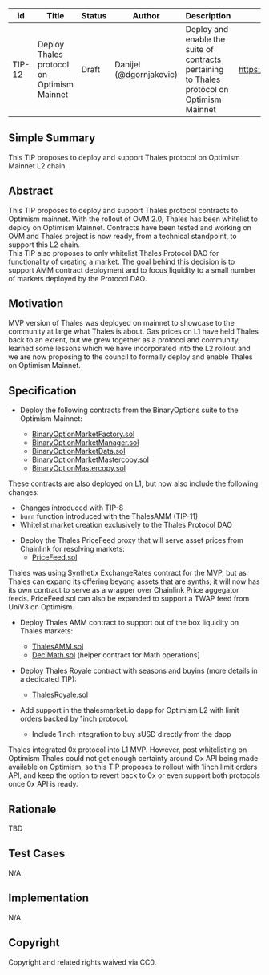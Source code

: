 | id | Title | Status | Author | Description | Discussions to | Created |
| ----------- | ----------- | ----------- | ----------- | ----------- | ----------- | ----------- |
| TIP-12 | Deploy Thales protocol on Optimism Mainnet | Draft | Danijel (@dgornjakovic) | Deploy and enable the suite of contracts pertaining to Thales protocol on Optimism Mainnet | https://discord.gg/8bzFdpGTrp | 2021-12-10
 
## Simple Summary
 
This TIP proposes to deploy and support Thales protocol on Optimism Mainnet L2 chain.
 
## Abstract
 
This TIP proposes to deploy and support Thales protocol contracts to Optimism mainnet. With the rollout of OVM 2.0, Thales has been whitelist to deploy on Optimism Mainnet. Contracts have been tested and working on OVM and Thales project is now ready, from a technical standpoint, to support this L2 chain.  
This TIP also proposes to only whitelist Thales Protocol DAO for functionality of creating a market. The goal behind this decision is to support AMM contract deployment and to focus liquidity to a small number of markets deployed by the Protocol DAO.
 
## Motivation
 
MVP version of Thales was deployed on mainnet to showcase to the community at large what Thales is about. Gas prices on L1 have held Thales back to an extent, but we grew together as a protocol and community, learned some lessons which we have incorporated into the L2 rollout and we are now proposing to the council to formally deploy and enable Thales on Optimism Mainnet.
 
## Specification
 
* Deploy the following contracts from the BinaryOptions suite to the Optimism Mainnet:  

    * [BinaryOptionMarketFactory.sol](https://github.com/thales-markets/contracts/blob/main/contracts/BinaryOptions/BinaryOptionMarketFactory.sol)
    * [BinaryOptionMarketManager.sol](https://github.com/thales-markets/contracts/blob/main/contracts/BinaryOptions/BinaryOptionMarketManager.sol)
    * [BinaryOptionMarketData.sol](https://github.com/thales-markets/contracts/blob/main/contracts/BinaryOptions/BinaryOptionMarketData.sol)
    * [BinaryOptionMarketMastercopy.sol](https://github.com/thales-markets/contracts/blob/main/contracts/BinaryOptions/BinaryOptionMarketMastercopy.sol)
    * [BinaryOptionMastercopy.sol](https://github.com/thales-markets/contracts/blob/main/contracts/BinaryOptions/BinaryOptionMastercopy.sol)
      
These contracts are also deployed on L1, but now also include the following changes: 
 - Changes introduced with TIP-8
 - `burn` function introduced with the ThalesAMM (TIP-11)
 - Whitelist market creation exclusively to the Thales Protocol DAO
    
* Deploy the Thales PriceFeed proxy that will serve asset prices from Chainlink for resolving markets:
    * [PriceFeed.sol](https://github.com/thales-markets/contracts/blob/main/contracts/PriceFeed/PriceFeed.sol)  
    
Thales was using Synthetix ExchangeRates contract for the MVP, but as Thales can expand its offering beyong assets that are synths, it will now has its own contract to serve as a wrapper over Chainlink Price aggegator feeds. PriceFeed.sol can also be expanded to support a TWAP feed from UniV3 on Optimism.

* Deploy Thales AMM contract to support out of the box liquidity on Thales markets:

    * [ThalesAMM.sol](https://github.com/thales-markets/contracts/blob/ThalesAMM/contracts/AMM/ThalesAMM.sol)
    * [DeciMath.sol](https://github.com/thales-markets/contracts/blob/ThalesAMM/contracts/AMM/DeciMath.sol) (helper contract for Math operations]

* Deploy Thales Royale contract with seasons and buyins (more details in a dedicated TIP):
    * [ThalesRoyale.sol](https://github.com/thales-markets/contracts/blob/ThalesAMM/contracts/ThalesRoyale/ThalesRoyale.sol) 

* Add support in the thalesmarket.io dapp for Optimism L2 with limit orders backed by 1inch protocol.
    * Include 1inch integration to buy sUSD directly from the dapp

Thales integrated 0x protocol into L1 MVP. However, post whitelisting on Optimism Thales could not get enough certainty around Ox API being made available on Optimism, so this TIP proposes to rollout with 1inch limit orders API, and keep the option to revert back to 0x or even support both protocols once 0x API is ready.  

## Rationale
TBD
 
## Test Cases
N/A
## Implementation
N/A 
## Copyright
 
Copyright and related rights waived via CC0.
